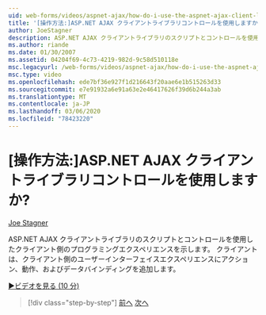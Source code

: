 ```yaml
---
uid: web-forms/videos/aspnet-ajax/how-do-i-use-the-aspnet-ajax-client-library-controls
title: '[操作方法:]ASP.NET AJAX クライアントライブラリコントロールを使用しますか? | Microsoft Docs'
author: JoeStagner
description: ASP.NET AJAX クライアントライブラリのスクリプトとコントロールを使用したクライアント側のプログラミングエクスペリエンスを示します。 クライアントは、add actions, behavio...
ms.author: riande
ms.date: 01/30/2007
ms.assetid: 04204f69-4c73-4219-982d-9c58d510118e
msc.legacyurl: /web-forms/videos/aspnet-ajax/how-do-i-use-the-aspnet-ajax-client-library-controls
msc.type: video
ms.openlocfilehash: ede7bf36e927f1d216643f20aae6e1b515263d33
ms.sourcegitcommit: e7e91932a6e91a63e2e46417626f39d6b244a3ab
ms.translationtype: MT
ms.contentlocale: ja-JP
ms.lasthandoff: 03/06/2020
ms.locfileid: "78423220"
---
```

# <a name="how-do-i-use-the-aspnet-ajax-client-library-controls"></a>[操作方法:]ASP.NET AJAX クライアントライブラリコントロールを使用しますか?

[Joe Stagner](https://github.com/JoeStagner)

ASP.NET AJAX クライアントライブラリのスクリプトとコントロールを使用したクライアント側のプログラミングエクスペリエンスを示します。 クライアントは、クライアント側のユーザーインターフェイスエクスペリエンスにアクション、動作、およびデータバインディングを追加します。

[&#9654;ビデオを見る (10 分)](https://channel9.msdn.com/Blogs/ASP-NET-Site-Videos/how-do-i-use-the-aspnet-ajax-client-library-controls)

> [!div class="step-by-step"]
> [前へ](how-do-i-aspnet-ajax-enable-an-existing-web-service.md)
> [次へ](how-do-i-use-an-aspnet-ajax-scriptmanagerproxy.md)
